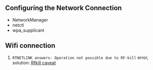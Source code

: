 ## Configuring the Network Connection
- NetworkManager
- netctl
- wpa_supplicant

## Wifi connection
1. `RTNETLINK answers: Operation not possible due to RF-kill` error, solution: [Rfkill caveat](https://wiki.archlinux.org/index.php/Network_configuration/Wireless#Rfkill_caveat)
